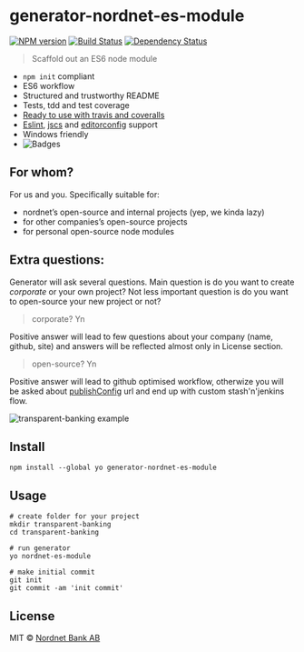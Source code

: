 # generator-nordnet-es-module

[![NPM version][npm-image]][npm-url]
[![Build Status][travis-image]][travis-url]
[![Dependency Status][depstat-image]][depstat-url]

> Scaffold out an ES6 node module

* `npm init` compliant
* ES6 workflow
* Structured and trustworthy README
* Tests, tdd and test coverage
* [Ready to use with travis and coveralls](#next-steps)
* [Eslint][eslint-config], [jscs][jscs-config] and [editorconfig][editorconfig] support
* Windows friendly
* ![Badges][badges]

[eslint-config]: https://github.com/nordnet/eslint-config-nordnet
[jscs-config]: https://github.com/nordnet/jscs-config-nordnet
[editorconfig]: http://editorconfig.org/

## For whom?

For us and you. Specifically suitable for:

* nordnet’s open-source and internal projects (yep, we kinda lazy)
* for other companies’s open-source projects
* for personal open-source node modules

## Extra questions:

Generator will ask several questions. Main question is do you want to create _corporate_ or your own project? Not less important question is do you want to open-source your new project or not?

> corporate? Yn

Positive answer will lead to few questions about your company (name, github, site) and answers will be reflected almost only in License section.

> open-source? Yn

Positive answer will lead to github optimised workflow, otherwize you
will be asked about [publishConfig][sinopia] url and end up with custom stash'n'jenkins flow.

![transparent-banking example](https://i.imgur.com/tqbTOVH.png)

[tdd]: https://iamstarkov.com/start-with-testing/
[badges]: https://img.shields.io/badge/with-badges-brightgreen.svg?style=flat-square
[sinopia]: https://docs.npmjs.com/misc/registry#i-don-t-want-my-package-published-in-the-official-registry-it-s-private "I don't want my package published in the official registry. It's private."

## Install

    npm install --global yo generator-nordnet-es-module

## Usage

    # create folder for your project
    mkdir transparent-banking
    cd transparent-banking

    # run generator
    yo nordnet-es-module

    # make initial commit
    git init
    git commit -am 'init commit'

## License

MIT © [Nordnet Bank AB](https://www.nordnet.se/)

[npm-url]: https://npmjs.org/package/generator-nordnet-es-module
[npm-image]: https://img.shields.io/npm/v/generator-nordnet-es-module.svg?style=flat-square

[travis-url]: https://travis-ci.org/nordnet/generator-nordnet-es-module
[travis-image]: https://img.shields.io/travis/nordnet/generator-nordnet-es-module.svg?style=flat-square

[depstat-url]: https://david-dm.org/nordnet/generator-nordnet-es-module
[depstat-image]: https://david-dm.org/nordnet/generator-nordnet-es-module.svg?style=flat-square
